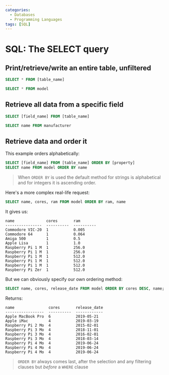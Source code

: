 ```yaml
---
categories:
  - Databases
  - Programming Languages
tags: [SQL]
---
```


# SQL: The SELECT query

## Print/retrieve/write an entire table, unfiltered

```sql
SELECT * FROM [table_name]

SELECT * FROM model
```

## Retrieve all data from a specific field

```sql
SELECT [field_name] FROM [table_name]

SELECT name FROM manufacturer
```

## Retrieve data and order it

This example orders alphabetically:

```sql
SELECT [field_name] FROM [table_name] ORDER BY [property]
SELECT name FROM model ORDER BY name
```

> When `ORDER BY` is used the default method for strings is alphabetical and for integers it is ascending order.

Here's a more complex real-life request:

```sql
SELECT name, cores, ram FROM model ORDER BY ram, name
```

It gives us:

```
name              cores       ram
----------------  ----------  ----------
Commodore VIC-20  1           0.005
Commodore 64      1           0.064
Amiga 500         1           0.5
Apple Lisa        1           1.0
Raspberry Pi 1 M  1           256.0
Raspberry Pi 1 M  1           256.0
Raspberry Pi 1 M  1           512.0
Raspberry Pi 1 M  1           512.0
Raspberry Pi 1 M  1           512.0
Raspberry Pi Zer  1           512.0
```

But we can obviously specify our own ordering method:

```sql
SELECT name, cores, release_date FROM model ORDER BY cores DESC, name;
```

Returns:

```
name               cores       release_date
-----------------  ----------  ------------
Apple MacBook Pro  6           2019-05-21
Apple iMac         4           2019-03-19
Raspberry Pi 2 Mo  4           2015-02-01
Raspberry Pi 3 Mo  4           2018-11-01
Raspberry Pi 3 Mo  4           2016-02-01
Raspberry Pi 3 Mo  4           2018-03-14
Raspberry Pi 4 Mo  4           2019-06-24
Raspberry Pi 4 Mo  4           2019-06-24
Raspberry Pi 4 Mo  4           2019-06-24
```

> `ORDER BY` always comes last, after the selection and any filtering clauses but _before_ a `WHERE` clause
